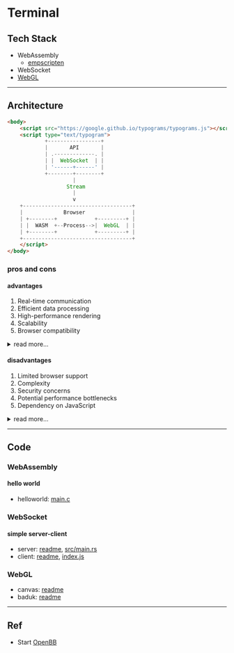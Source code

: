 # Terminal

## Tech Stack

- WebAssembly
  - [empscripten](empscripten/README.md)
- WebSocket
- [WebGL](webgl/README.md)

---

## Architecture

```html
<body>
    <script src="https://google.github.io/typograms/typograms.js"></script>
    <script type="text/typogram">
            +-----------------+
            |       API       |
            | .-------------. |
            | |  WebSocket  | |
            | '------+------' |
            +--------+--------+
                     |
                   Stream
                     |
                     v
    +-----------------------------------+
    |             Browser               |
    | +--------+            +---------+ |
    | |  WASM  +--Process-->|  WebGL  | |
    | +--------+            +---------+ |
    +-----------------------------------+
    </script>
</body>
```

### pros and cons

#### advantages

1. Real-time communication
2. Efficient data processing
3. High-performance rendering
4. Scalability
5. Browser compatibility


<details>
  <summary>read more...</summary>
  
1. **Real-time communication**: WebSocket allows for bidirectional communication between the server (API) and the client (Browser), making it suitable for real-time applications and reducing latency.
2. **Efficient data processing**: WASM is a binary instruction format designed for secure and fast execution, enabling efficient processing of the data received from the WebSocket.
3. **High-performance rendering**: WebGL is a JavaScript API for rendering interactive 2D and 3D graphics in the browser, allowing for high-performance graphics without the need for plugins.
4. **Scalability**: This architecture allows the server to handle multiple WebSocket connections concurrently, enabling the system to scale effectively.
5. **Browser compatibility**: Since both WebAssembly and WebGL are supported by modern web browsers, the architecture is compatible across different platforms and devices.

</details>

#### disadvantages

1. Limited browser support
2. Complexity
3. Security concerns
4. Potential performance bottlenecks
5. Dependency on JavaScript

<details>
  <summary>read more...</summary>

1. **Limited browser support**: Older browsers may not support WebSocket, WebAssembly, or WebGL, which could limit the reach of the application.
2. **Complexity**: The architecture might be more complex compared to a traditional RESTful API, increasing the learning curve for developers.
3. **Security concerns**: WebSocket connections might be vulnerable to security threats like cross-site WebSocket hijacking. Also, WebAssembly code execution can expose vulnerabilities that need to be mitigated.
4. **Potential performance bottlenecks**: While WASM and WebGL are designed for high-performance, some devices might still struggle with the processing and rendering tasks, particularly in resource-intensive applications.
5. **Dependency on JavaScript**: While WASM is intended to be a low-level virtual machine that runs code at near-native speed, it still relies on JavaScript for various functionalities, such as interacting with the DOM or handling events, which can be a potential bottleneck in some cases.

</details>

---

## Code

### WebAssembly

#### hello world

- helloworld: [main.c](empscripten/src/helloworld/main.c)

### WebSocket

#### simple server-client

- server: [readme](websocket/src/server/README.md), [src/main.rs](websocket/src/server/src/main.rs)
- client: [readme](websocket/src/client/README.md), [index.js](websocket/src/client/index.js)

### WebGL

- canvas: [readme](webgl/src/canvas/README.md)
- baduk: [readme](webgl/src/baduk/README.md)

---

## Ref

- Start [OpenBB](openbb/README.md)
